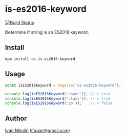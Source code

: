 # is-es2016-keyword
[![Build Status](https://api.travis-ci.org/inikulin/is-es2016-keyword.svg)](https://travis-ci.org/inikulin/is-es2016-keyword)

Determine if string is an ES2016 keyword.

## Install
```
npm install os-is-es2016-keyword
```

## Usage
```js
const isES2016Keyword = require('is-es2016-keyword');

console.log(isES2016Keyword('async')); // > true
console.log(isES2016Keyword('class')); // > true
console.log(isES2016Keyword('yo'));    // > false
```

## Author
[Ivan Nikulin](https://github.com/inikulin) (ifaaan@gmail.com)

